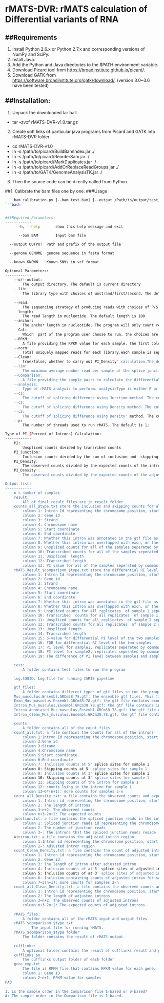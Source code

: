 # rMATS-DVR: rMATS calculation of Differential variants of RNA

##Requirements
------------
1. Install Python 2.6.x or Python 2.7.x and corresponding versions of NumPy and SciPy. 
2. nstall Java.
3. Add the Python and Java directories to the $PATH environment variable.
4. Download Picard tool from https://broadinstitute.github.io/picard/.
5. Download GATK from https://software.broadinstitute.org/gatk/download/. (version 3.0~3.6 have been tested)

##Installation:
------------
1. Unpack the downloaded tar ball. <br>
 - tar –zvxf rMATS-DVR-v1.0.tar.gz 
2. Create soft links of particular java programs from Picard and GATK into rMATS-DVR folder.<br>
 - cd rMATS-DVR-v1.0 <br>
 - ln -s  /path/to/picard/BuildBamIndex.jar ./ <br>
 - ln -s /path/to/picard/ReorderSam.jar ./ <br>
 - ln -s /path/to/picard/MarkDuplicates.jar ./ <br>
 - ln -s /path/to/picard/AddOrReplaceReadGroups.jar ./ <br>
 - ln -s /path/to/GATK/GenomeAnalysisTK.jar ./ <br>
3. Then the source code can be directly called from Python. <br>


##1. Calibrate the bam files one by one.
###Usage
```bash
	bam_calibration.py [--bam test.bam] [--output /Path/to/output/test] [--genome hg19.fa] [--known dbSNP147.vcf]
```bash


###Required Parameters:
------------
	  -h, --help       show this help message and exit

  	  --bam BAM        Input bam file

  --output OUTPUT  Path and prefix of the output file

  --genome GENOME  genome sequence in fasta format

  --known KNOWN    Known SNVs in vcf format

Optional Parameters:
------------	
	--o/--output:
		The output directory. The default is current directory
	--lib:
		The library type with choices of unstrand/first/second. The details are explained in the parameter of library-type in tophat2. The default is unstrand
	
	--read: 
		The sequencing strategy of producing reads with choices of P/S. The default is P
	--length: 
		The read length in nucleotide. The default length is 100
	--anchor: 
		The anchor length in nucleotide. The program will only count reads spanning junctions with at least this anchor length on each side. The default is 8
	--Cal: 
		Which  part of the program user choose to run, the choices are All/count/rMATS. All means run the whole program, count means only run the PI value calculation part, rMATS means only run the differential analysis of retained intron.  The default is All
	--RPKM: 
		A file providing the RPKM value for each sample, the first column is gene ID with the following column being the RPKM value for each sample. It is a required parameters to run the Density calculation
	--norm: 
		Total uniquely mapped reads for each library,each sample is seperated by comma, it is required to run the Density calculation
	--Clean: 
		true/false, whether to carry out PI_Density' calculation,The default is true
	--lim: 
		The minimum average number read per sample of the splice junction to be used in adjusting introns. The default value is 2
	--Comparison: 
		A file providing the sample pairs to calculate the differential RI level.The format should be column 1(name of comparions), column 2 (sample 1 order in the input file,replicates seperated by commas), column 3 (sample 2 order in the input file,replicates seperated by commas),column 4(type of PI value use to perform rMATS), column 5 (optional, if present as 'pool', the replicates are combined together). If absent, rMATS step will be skipped
	--analysis: 
		Type of rMATS analysis to perform. analysisType is either P or U. P is for paired analysis and U is for unpaired analysis. Default is U
	--c1: 
		The cutoff of splicing difference using Junction method. The cutoff used in the null hypothesis test for differential splicing. The default is 0.0001
	--c2: 
		The cutoff of splicing difference using Density method. The cutoff used in the null hypothesis test for differential splicing. The default is 0.0001
	--c3: 
		The cutoff of splicing difference using Density' method. The cutoff used in the null hypothesis test for differential splicing. The default is 0.0001
	--p: 
		The number of threads used to run rMATS. The default is 1;

Type of PI (Percent of Introns) Calculation:
------------	
	PI:
		Unspliced counts divided by transribed counts
	PI_Junction: 
		Inclusion counts divided by the sum of inclusion and  skipping junction counts
	PI_Density:
		The observed counts divided by the expected counts of the intron
	PI_Density': 
		The observed counts divided by the expected counts of the adjusted intron

Output list:
------------
	n = number of samples
	result:
		All of final result files are in result folder.
	counts_all_$type.txt store the inclusion and skipping counts for all of the samples
		column 1: Intron Id representing the chromosome position, start and end.
		column 2: Gene id
		column 3: Strand
		column 4: Chromosome name
		column 5: Start coordinate
		column 6: End coordinate
		column 7: Whether this intron was annotated in the gtf file as retained intron event.
		column 8: Whether this intron was overlapped with exon, or the 5' splice site was overlapped with exon or the 3' site was overlapped with exon or whether this intron is a simple intron
		column 9: Unspliced counts for all of the samples seperated by commas
		column 10: Transcribed counts for all of the samples seperated by commas
		column 11: Unspliced  length
		column 12: Transcribed length
		column 13: PI value for all of the samples seperated by commas
	rMATS_Result_$comparison_$type.txt store the differential RI level calculated by rMATS
		column 1: Intron Id representing the chromosome position, start and end.
		column 2: Gene id
		column 3: Strand
		column 4: Chromosome name
		column 5: Start coordinate
		column 6: End coordinate
		column 7: Whether this intron was annotated in the gtf file as retained intron event.
		column 8: Whether this intron was overlapped with exon, or the 5' splice site was overlapped with exon or the 3' site was overlapped with exon or whether this intron is a simple intron
		column 9: Unspliced counts for all replicates  of sample 1 seperated by commas
		column 10: Transcribed  counts for all replicates  of sample 1 seperated by commas
		column 11: Unspliced counts for all replicates  of sample 2 seperated by commas
		column 12: Transcribed counts for all replicates  of sample 2 seperated by commas
		column 13: Unspliced length
		column 14: Transcribed length
		column 15: p-value for differential PI level of the two samples
		column 16: FDR for differential RI level of the two samples
		column 17: PI level for sample1, replicates seperated by commas
		column 18: PI level for sample2, replicates seperated by commas
		column 19: The difference of PI level between sample1 and sample2, which is the result of average PI level of sample1 minus the average PI level of sampel2.

	test:
		A folder contains test files to run the program

	log.SQUID: Log file for running CARIE pipeline

	gtf_files:
		A folder contains different types of gtf files to run the program. Use mouse genome as examples.
	Mus_musculus.Ensembl.GRCm38.78.gtf: the ensemble gtf files. This file should be provided by user. 
	Exon_Mus_musculus.Ensembl.GRCm38.78.gtf: the gtf file contains exons only
	Intron_Mus_musculus.Ensembl.GRCm38.78.gtf: the gtf file contains intron only
	Intron_Annotated_Mus_musculus.Ensembl.GRCm38.78.gtf: the gtf file contains the attributes whether the intron was annotated as retended introns in the original gtf files
	Intron_clean_Mus_musculus.Ensembl.GRCm38.78.gtf: the gtf file contains the attributes whether the intron/5'Junction/3'Junction was overlapped with Exon and whether the intron is a simple intron. 

	counts:
		A folder contains all of the count files
	count_all.txt: a file contains the counts for all of the introns
		column 1:Intron Id representing the chromosome position, start and end.
		column 2:Gene id
		column 3:Strand
		column 4:Chromosome name
		column 5:Start coordinate
		column 6:End coordinate    
		column 7: Inclusion counts at 5' splice sites for sample 1
		column 8: Skipping counts at 5' splice sites for sample 1
		column 9: Inclusion counts at 3' splice sites for sample 1
		column 10: Skipping counts at 3' splice sites for sample 1
		column 11: Skipping counts of the intron for sample 1
		column 12: counts lying in the intron for sample 1
		column 13~6*(n+1): more counts for samples 2-n
	count_all_Density.txt: a file contains the observed counts and expected counts for all of the introns
		column 1: Intron id representing the chromosome position, start and end.
		column 2: The length of introns
		column 3~n+2: The observed counts
		column n+3~2n+2: The expected counts
	junction.txt: a file contains the spliced junction reads in the intron region
		column 1: Spliced junction reads id representing the chromosome position, start and end.
		column 2: The number of junction reads
		column 3~: The introns that the spliced junction reads reside
	Aintron.txt: a file contains the adjusted intron region
		column 1:Intron id representing the chromosome position, start and end
		column 2~: Adjusted intron region
	count_Clean_Density.txt: a file contains the count of adjusted intron
		column 1: Intron id representing the chromosome position, start and end
		column 2: Gene id
		column 3: The length of intron after adjusted intron
		column 4: Inclusion counts of at 5' splice sites of adjusted intron for sample 1
		column 5: Inclusion counts of at 3' splice sites of adjusted intron for sample 1
		column 6: Inclusion containing counts of adjusted intron for sample 1
		column 7~3(n+1): more counts for samples 2-n
	count_all_Clean_Density.txt: a file contains the observed counts and expected counts for all of the adjusted introns
		column 1: Intron id representing the chromosome position, start and end.
		column 2: The length of adjusted introns
		column 3~n+2: The observed counts of adjusted introns
		column n+3~2n+2: The expected counts of adjusted introns
		
	rMATS_files:
		A folder contains all of the rMATS input and output files
	rMATS_$comparison_$type.txt
    		The input file for running rMATS.
	rMATS_$comparison_$type folder
		The folder contains the result of rMATS output.
		
	cufflinks:
		A optional folder contains the result of cufflinks result and gene expression files for the squid run without gene expression file provided
	cufflinks_$n
		The cufflinks output folder of each folder
	gene_exp.txt
		The file is RPKM file that contains RPKM value for each gene.
		column 1: Gene ID
		column 2~n+1: RPKM value for samples 
FAQ
------------
1. Is the sample order in the Comparison file 1-based or 0-based?
A: The sample order in the Comparison file is 1-based.

